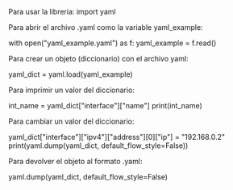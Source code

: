 Para usar la libreria:
import yaml

Para abrir el archivo .yaml como la variable yaml_example:

with open("yaml_example.yaml") as f:
    yaml_example = f.read()

Para crear un objeto (diccionario) con el archivo yaml:

yaml_dict = yaml.load(yaml_example)

Para imprimir un valor del diccionario:

int_name = yaml_dict["interface"]["name"]
print(int_name)

Para cambiar un valor del diccionario:

yaml_dict["interface"]["ipv4"]["address"][0]["ip"] = "192.168.0.2"
print(yaml.dump(yaml_dict, default_flow_style=False))

Para devolver el objeto al formato .yaml:

yaml.dump(yaml_dict, default_flow_style=False)
